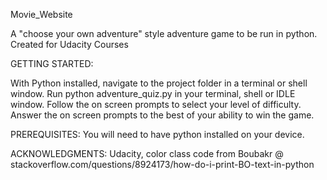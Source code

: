 Movie_Website

A "choose your own adventure" style adventure game to be run in python. Created for Udacity Courses

GETTING STARTED:

With Python installed, navigate to the project folder in a terminal or shell window.
Run python adventure_quiz.py in your terminal, shell or IDLE window.
Follow the on screen prompts to select your level of difficulty.
Answer the on screen prompts to the best of your ability to win the game.

PREREQUISITES: You will need to have python installed on your device.

ACKNOWLEDGMENTS: Udacity, color class  code from Boubakr @ stackoverflow.com/questions/8924173/how-do-i-print-BO-text-in-python
